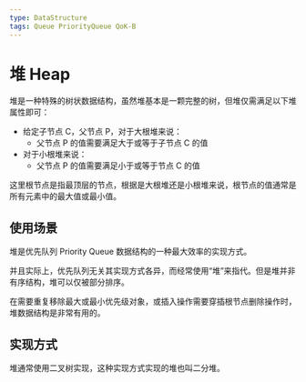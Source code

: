 ```yaml
---
type: DataStructure
tags: Queue PriorityQueue QoK-B
---
```


# 堆 Heap

堆是一种特殊的树状数据结构，虽然堆基本是一颗完整的树，但堆仅需满足以下堆属性即可：

- 给定子节点 C，父节点 P，对于大根堆来说：
  - 父节点 P 的值需要满足大于或等于子节点 C 的值
- 对于小根堆来说：
  - 父节点 P 的值需要满足小于或等于节点 C 的值

这里根节点是指最顶层的节点，根据是大根堆还是小根堆来说，根节点的值通常是所有元素中的最大值或最小值。

## 使用场景

堆是优先队列 Priority Queue 数据结构的一种最大效率的实现方式。

并且实际上，优先队列无关其实现方式各异，而经常使用“堆”来指代。但是堆并非有序结构，堆可以仅被部分排序。

在需要重复移除最大或最小优先级对象，或插入操作需要穿插根节点删除操作时，堆数据结构是非常有用的。

## 实现方式

堆通常使用二叉树实现，这种实现方式实现的堆也叫二分堆。
